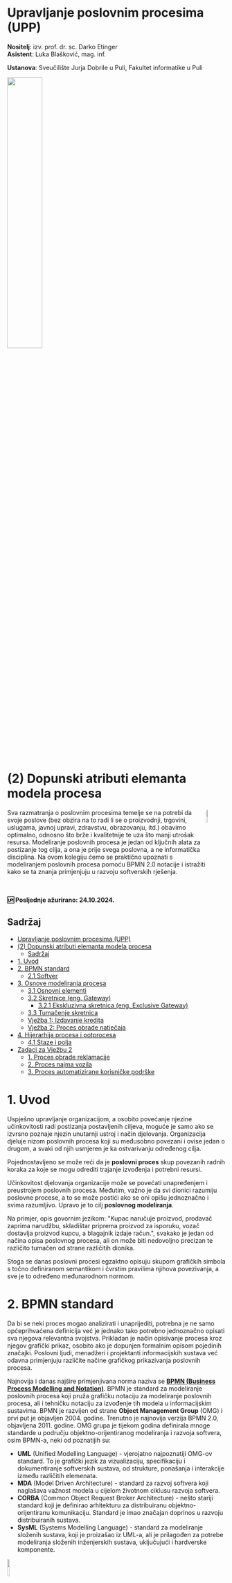 # Upravljanje poslovnim procesima (UPP)

**Nositelj**: izv. prof. dr. sc. Darko Etinger  
**Asistent**: Luka Blašković, mag. inf.

**Ustanova**: Sveučilište Jurja Dobrile u Puli, Fakultet informatike u Puli

<img src="https://raw.githubusercontent.com/lukablaskovic/FIPU-PJS/main/0.%20Template/FIPU_UNIPU.png" style="width:40%; box-shadow: none !important;"></img>

# (2) Dopunski atributi elemanta modela procesa

<img src="https://github.com/lukablaskovic/FIPU-UPP/blob/main/UPP1%20-%20Uvod%20u%20poslovno%20modeliranje/UPP_1.png?raw=true" style="width:9%; border-radius: 8px; float:right;"></img>

<div style="float: clear; margin-right:5px;">Sva razmatranja o poslovnim procesima temelje se na potrebi da svoje poslove (bez obzira na to radi li se o proizvodnji, trgovini, uslugama, javnoj upravi, zdravstvu, obrazovanju, itd.) obavimo optimalno, odnosno što brže i kvalitetnije te uza što manji utrošak resursa. Modeliranje poslovnih procesa je jedan od ključnih alata za postizanje tog cilja, a ona je prije svega poslovna, a ne informatička disciplina. Na ovom kolegiju ćemo se praktično upoznati s modeliranjem poslovnih procesa pomoću BPMN 2.0 notacije i istražiti kako se ta znanja primjenjuju u razvoju softverskih rješenja. </div>
<br>

<div style="float: clear; margin-right:5px;"> </div>
<br>

**🆙 Posljednje ažurirano: 24.10.2024.**

## Sadržaj

- [Upravljanje poslovnim procesima (UPP)](#upravljanje-poslovnim-procesima-upp)
- [(2) Dopunski atributi elemanta modela procesa](#2-dopunski-atributi-elemanta-modela-procesa)
  - [Sadržaj](#sadržaj)
- [1. Uvod](#1-uvod)
- [2. BPMN standard](#2-bpmn-standard)
  - [2.1 Softver](#21-softver)
- [3. Osnove modeliranja procesa](#3-osnove-modeliranja-procesa)
  - [3.1 Osnovni elementi](#31-osnovni-elementi)
  - [3.2 Skretnice (eng. Gateway)](#32-skretnice-eng-gateway)
    - [3.2.1 Ekskluzivna skretnica (eng. Exclusive Gateway)](#321-ekskluzivna-skretnica-eng-exclusive-gateway)
  - [3.3 Tumačenje skretnica](#33-tumačenje-skretnica)
  - [Vježba 1: Izdavanje kredita](#vježba-1-izdavanje-kredita)
  - [Vježba 2: Proces obrade natječaja](#vježba-2-proces-obrade-natječaja)
- [4. Hijerarhija procesa i potprocesa](#4-hijerarhija-procesa-i-potprocesa)
  - [4.1 Staze i polja](#41-staze-i-polja)
- [Zadaci za Vježbu 2](#zadaci-za-vježbu-2)
    - [1. Proces obrade reklamacije](#1-proces-obrade-reklamacije)
    - [2. Proces najma vozila](#2-proces-najma-vozila)
    - [3. Proces automatizirane korisničke podrške](#3-proces-automatizirane-korisničke-podrške)

# 1. Uvod

Uspješno upravljanje organizacijom, a osobito povećanje njezine učinkovitosti radi postizanja postavljenih ciljeva, moguće je samo ako se izvrsno poznaje njezin unutarnji ustroj i način djelovanja. Organizacija djeluje nizom poslovnih procesa koji su međusobno povezani i ovise jedan o drugom, a svaki od njih usmjeren je ka ostvarivanju određenog cilja.

Pojednostavljeno se može reći da je **poslovni proces** skup povezanih radnih koraka za koje se mogu odrediti trajanje izvođenja i potrebni resursi.

Učinkovitost djelovanja organizacije može se povećati unapređenjem i preustrojem poslovnih procesa. Međutim, važno je da svi dionici razumiju poslovne procese, a to se može postići ako se oni opišu jednoznačno i svima razumljivo. Upravo je to cilj **poslovnog modeliranja**.

Na primjer, opis govornim jezikom: "Kupac naručuje proizvod, prodavač zaprima narudžbu, skladištar priprema proizvod za isporuku, vozač dostavlja proizvod kupcu, a blagajnik izdaje račun.", svakako je jedan od načina opisa poslovnog procesa, ali on može biti nedovoljno precizan te različito tumačen od strane različitih dionika.

Stoga se danas poslovni procesi egzaktno opisuju skupom grafičkih simbola s točno definiranom semantikom i čvrstim pravilima njihova povezivanja, a sve je to određeno međunarodnom normom.

# 2. BPMN standard

Da bi se neki proces mogao analizirati i unaprijediti, potrebna je ne samo općeprihvaćena definicija već je jednako tako potrebno jednoznačno opisati sva njegova relevantna svojstva. Prikladan je način opisivanje procesa kroz njegov grafički prikaz, osobito ako je dopunjen formalnim opisom pojedinih značajki. Poslovni ljudi, menadžeri i projektanti informacijskih sustava već odavna primjenjuju različite načine grafičkog prikazivanja poslovnih procesa.

Najnovija i danas najšire primjenjivana norma naziva se <a href="https://www.bpmn.org/" target="_blank">**BPMN (Business Process Modelling and Notation)**</a>. BPMN je standard za modeliranje poslovnih procesa koji pruža grafičku notaciju za modeliranje poslovnih procesa, ali i tehničku notaciju za izvođenje tih modela u informacijskim sustavima. BPMN je razvijen od strane **Object Management Group** (OMG) i prvi put je objavljen 2004. godine. Trenutno je najnovija verzija BPMN 2.0, objavljena 2011. godine. OMG grupa je tijekom godina definirala mnoge standarde u području objektno-orijentiranog modeliranja i razvoja softvera, osim BPMN-a, neki od poznatijih su:

- **UML** (Unified Modelling Language) - vjerojatno najpoznatiji OMG-ov standard. To je grafički jezik za vizualizaciju, specifikaciju i dokumentiranje softverskih sustava, od strukture, ponašanja i interakcije između različitih elemenata.
- **MDA** (Model Driven Architecture) - standard za razvoj softvera koji naglašava važnost modela u cijelom životnom ciklusu razvoja softvera.
- **CORBA** (Common Object Request Broker Architecture) - nešto stariji standard koji je definirao arhitekturu za distribuiranu objektno-orijentiranu komunikaciju. Standard je imao značajan doprinos u razvoju distribuiranih sustava.
- **SysML** (Systems Modelling Language) - standard za modeliranje složenih sustava, koji je proizašao iz UML-a, ali je prilagođen za potrebe modeliranja složenih inženjerskih sustava, uključujući i hardverske komponente.

<img src="https://www.bpmn.org/cc2ec853e298b7606554.png" style="width:10%;">

Mi ćemo se na ovom kolegiju baviti isključivo BPMN 2.0 notacijom, a u nastavku ćemo se upoznati s osnovnim elementima modeliranja procesa kroz jednostavni primjer procesa obrade narudžbi kupaca i izdavanje naručene robe.

## 2.1 Softver

Za modeliranje poslovnih procesa u BPMN notaciji možete koristiti veliki broj alata, a neki od popularnijih su:

- Camunda Modeler: besplatno, open-source rješenje koje podržava BPMN 2.0 i DMN notaciju. Preuzmite Desktop verziju [ovdje](https://camunda.com/download/modeler/)
- bpmn.io: open-source rješenje koje se može direktno koristiti u web pregledniku. Isprobajte [ovdje](https://demo.bpmn.io/)
- Flowable: open-source community rješenje koje nudi podršku za modeliranje u web pregledniku. Morate se registrirati da biste koristili alat, a možete ga isprobati [ovdje](https://www.flowable.com/)

Ako ste se odlučili za Camunda Modeler na vašem računalu, morate imati instaliran Java JDK 8 ili noviji. Otvorite terminal i upišite:

```bash
java -version
```

Ako nemate instaliran Java JDK, možete preuzeti i open-source verziju [Open JDK](https://openjdk.org/).

# 3. Osnove modeliranja procesa

Definiran je sljedeći opis poslovnog procesa:

> Zamislimo prodajni centar kao dio neke proizvodne organizacije s pomoću kojeg ona prodaje svoju robu široke potrošnje, primjerice hladnjake, perilice rublja i sl. Takav se proces izvodi u svakom od područnih veleprodajnih centara, kojim proizvodna organizacija robe šrioke potrošnje opskrbljuje svoje velike kupce (npr. distributere, hotele ili restorane). Zamislimo da je poslovnim poslovnom politikom prodajnog centra propisano da se naručena roba može izdati kupcu samo ako je već plaćena po predračunu.
> Poslovni proces **PRODATI ROBU** tada se provodi tako da prodajni centar zaprimi narudžbu od kupca, provjeri je li naručena roba plaćena po predračunu, otpremi robu kupcu i pripremi konačni izlazni račun. Takav slijed poslova ili radnih koraka (pri kojem se upotrebljavaju i podaci o zalihama, kupcima, narudžbama itd.) nazivamo **poslovnim procesom**.

Uočavamo da ovaj poslovni proces ima svoj **početak** i **kraj**, da se ponavlja svaki put kada neki kupac želi naručiti i preuzeti bilo koju robu te da se sastoji od više povezanih poslova ili radnih koraka koje ćemo općenito nazvati **aktivnostima**.

## 3.1 Osnovni elementi

**Aktivnost (_eng. Task_)** je osnovni element poslovnog procesa koji predstavlja radni korak koji se izvodi u procesu. Aktivnosti se ne obavljaju proizvoljno, već uvijek u određenom slijedu. Tako opisan proces može se prikazati grafički na sljedeći način:

<img src="https://github.com/lukablaskovic/FIPU-UPP/blob/main/UPP1%20-%20Uvod%20u%20poslovno%20modeliranje/screenshots/pp_prodati_robu_01.png?raw=true" style="width:70%;">

> Slika 1. Poslovni proces **PRODATI ROBU** i njegove aktivnosti

Cijeli je proces na slici 1 prikazan kao niz **aktivnosti**, prikazanih pravokutnicima sa zaobljenim rubovima i povezanih **slijednom vezom**.

**Strelice** povezuju aktivnosti procesa i pokazuju slijed izvođenja aktivnosti.

Početak i kraj procesa su **događaji (_eng. events_)**, a oni su prikazani krugovima koji su iscrtani kružnicama:

- **početak** koji je iscrtan tankom i
- **kraj** koji je iscrtan debljom crtom.

Dakle upotrebljena su tri simbola koja mora imati svaki model poslovnog procesa prema BPMN normi.

<div style="display: flex; align-items: center;">
  <img src="https://github.com/lukablaskovic/FIPU-UPP/blob/main/UPP1%20-%20Uvod%20u%20poslovno%20modeliranje/screenshots/elements/start_end_events.png?raw=true" style="width: 10%;">
  <span style="margin-left: 10px;"><b>Kružnica</b> (za početni i završni događaj)</span>
</div>

<div style="display: flex; align-items: center;">
  <img src="https://github.com/lukablaskovic/FIPU-UPP/blob/main/UPP1%20-%20Uvod%20u%20poslovno%20modeliranje/screenshots/elements/task.png?raw=true" style="width: 10%;">
  <span style="margin-left: 10px;"><b>Aktivnost</b> (označava se pravokutnikom)</span>
</div>

<div style="display: flex; align-items: center;">
  <img src="https://github.com/lukablaskovic/FIPU-UPP/blob/main/UPP1%20-%20Uvod%20u%20poslovno%20modeliranje/screenshots/elements/arrow.png?raw=true" style="width: 10%;">
  <span style="margin-left: 10px;"><b>Strelica</b> (za redoslijed izvođenja aktivnosti)</span>
</div>

<br>

Ovakav temeljni oblik procesa naziva se često i **slijednim dijagramom**.

Međutim, slika 1. prikazuje kako se proces izvodi u idealnom slučaju, odnosno kada je kupac uplatio po predračunu točno onaj iznos koji odgovara vrijednosti naručene robe, a tražena roba je dostupna na skladištu te se odmah poslije primitka narudžbe može otpremiti te izraditi račun za kupca.

## 3.2 Skretnice (eng. Gateway)

Što ako kupac nije prethodno platio po predračunu ili tražene robe nema na skladištu?

U tom slučaju, posao prodaje robe neće se moći provesti na opisani način. Stoga naš model procesa treba proširiti kako bi se prikazali uvjeti izvedbe prema dopunjenom scenariju.

U BPMN notaciji za prikaz uvjeta izvedbe koriste se **skretnice (_eng. Gateway_)**. Skretnice su elementi koji omogućuju modeliranje uvjeta izvedbe, odnosno odlučivanje o tome koja će se aktivnost izvršiti sljedeća. Skretnice se označavaju **rombom**.

Gdje ćemo dodati **prvu skretnicu** u naš model procesa?

Odgovor je nakon aktivnosti **Provjeriti uplatu** jer je to prvi korak u kojem se može dogoditi odstupanje od idealnog slučaja. Naime, ako kupac nije uplatio po predračunu, proces se ne može nastaviti u slijedu definiranom na slici 1.

<img src="https://github.com/lukablaskovic/FIPU-UPP/blob/main/UPP1%20-%20Uvod%20u%20poslovno%20modeliranje/screenshots/pp_prodati_robu_02.png?raw=true" style="width:70%;">

> Slika 2. Prošireni model poslovnog procesa **PRODATI ROBU** s prvom skretnicom

Na slici 2. dodana je prva skretnica koja omogućuje modeliranje uvjeta izvedbe. U ovom slučaju, skretnica označava da se proces nastavlja **samo ako je uplata po predračunu primljena**. Ako nije, proces završava u **krajnjem događaju (_eng. end event_)**.

Ispod skretnice je uobičajeno pisati uvjet izvedbe, to može biti bilo koja upitna rečenica koja jasno opisuje uvjet. Primjerice:

- _Uplaćeno?_
- _Uplata po predračunu primljena?_
- _Uplata primljena?_
- _Uplata je izvršena?_

Nakon toga skretnica se povezuje s aktivnostima koje slijede, a koje će se izvršiti ovisno o ispunjenosti uvjeta:

- **Da** - ako je uvjet ispunjen
- **Ne** - ako uvjet nije ispunjen

Odgovore na ova pitanja označavamo **strelicama** koje izlaze iz skretnice. U ovom slučaju, događa se sljedeće:

- **Da** - ako je uplata po predračunu primljena, proces se nastavlja s aktivnostima **Otpremiti** i **Pripremiti račun**
- **Ne** - ako uplata po predračunu nije primljena, proces završava u **krajnjem događaju**.

Primijetite da smo dodali **više krajnjih događaja i nazive događajima** kako bi bilo jasno što se događa u svakom koraku procesa. Model u kojem je više početnih i više završnih događaja u skladu je s BPMN normom i teorijski ispravan, ali uvijek treba provjeriti odgovara li izvođenje procesa u stvarnosti zaista nacrtanom modelu.

### 3.2.1 Ekskluzivna skretnica (eng. Exclusive Gateway)

Primijetite još da unutar romba koji opisuje svaku skretnicu, koristimo simbol **X**. Ovaj simbol označava **ekskluzivnu skretnicu (_eng. Exclusive Gateway_)**. Ekskluzivna skretnica je skretnica koja omogućuje odabir samo jedne od više mogućih putanja. Vrednuje se podatak koji dolazi iz prethodne aktivnosti i na temelju njega **odabire samo jedan mogući slijed** na temelju izračunate vrijednosti ili zadanih uvjeta.

Ova skretnica poznata je i kao **XOR Gateway**.

<img src="https://github.com/lukablaskovic/FIPU-UPP/blob/main/UPP1%20-%20Uvod%20u%20poslovno%20modeliranje/screenshots/elements/exclusive_gateway.png?raw=true" style="width:10%;">

- Ako je riječ o grananju procesa, onda znači da će se poslije skretnice provoditi aktivnosti **samo na jednom izlaznom slijedu**.
- Ako više uvjeta može biti istinito, ova skretnica odabire samo onaj slijed **koji je prvi zadovoljen**.
- Ako niti jedan uvjet nije zadovoljen, proces vraća grešku. Dobra praksa je osigurati da uvjeti budu **potpuni i iscrpni**.

U sljedećem primjeru, dodat ćemo još **jednu ekskluzivnu skretnicu** u naš model procesa kako bismo modelirali uvjet je li tražena roba dostupna na skladištu.

<img src="https://github.com/lukablaskovic/FIPU-UPP/blob/main/UPP1%20-%20Uvod%20u%20poslovno%20modeliranje/screenshots/pp_prodati_robu_03.png?raw=true" style="width:70%;">

> Slika 3. Prošireni model poslovnog procesa **PRODATI ROBU** s dvjema ekskluzivnim skretnicama

Dakle, na slici 3. dodana je **druga ekskluzivna skretnica** koja omogućuje modeliranje uvjeta je li tražena roba dostupna na skladištu. Ako je roba dostupna, proces se nastavlja s aktivnostima **Otpremiti** i **Pripremiti račun**. Ako roba nije dostupna, proces završava u **krajnjem događaju**.

Dodali smo i aktivnost **Provjeriti zalihe** koja prethodi drugoj skretnici. Ova aktivnost odnosi se na samu provjeru zaliha na skladištu. Aktivnost smo dodali budući da nije praksa da se aktivnosti prikazuju kroz skretnice, već da skretnice definiraju uvjete izvedbe aktivnosti.
Dakle slijed je sljedeći: aktivnost -> skretnica -> aktivnost -> skretnica.

1. **Aktivnost**: provjeriti uplatu po predračunu
2. **Skretnica**: je li uplata po predračunu primljena?
3. **Aktivnost**: provjeriti zalihe na skladištu
4. **Skretnica**: je li roba dostupna na skladištu?

Općenito govoreći, svaka skretnica omogućuje stvaranje složenog grafa kojim se, od početne do krajnje točke, može proći putovima, odnosno proces se može ostvariti izvođenjem aktivnosti različitim sljedovima. Svaki od tih sljedova prikazuje pojedinačni i specifični način izvođenja poslovnog slučaja koji pripada istom, generičkom modelu poslovnog procesa.

Svaki od izvedenih sljedova prikazuje jednu **instancu** generičkog procesa, odnosno svaka je instanca jedan od mogućih načina izvođenja procesa s različitim ishodima ili **poslovni slučaj**.

Već na jednostavnom grafu na slici 3 mogu se prepoznati tri različite mogućnosti (ili tri različita slijeda aktivnosti i događaja) izvođenja poslovnog procesa **PRODATI ROBU**. To su:

| _Prispjela narudžba_ | 'Zaprimiti narudžbu' | 'Provjeriti uplatu' | **Narudžba nije ispunjena** |
| _Prispjela narudžba_ | 'Zaprimiti narudžbu' | 'Provjeriti uplatu' | Provjeriti zalihe | **Narudžba nije ispunjena** |
| _Prispjela narudžba_ | 'Zaprimiti narudžbu' | 'Provjeriti uplatu' | Provjeriti zalihe | Otpremiti | Pripremiti račun | **Ispunjena narudžba** |

## 3.3 Tumačenje skretnica

Značenje skretnice u danom primjeru treba tumačiti na sljedeći način:

> Značenje **prve skretnice** treba tumačiti ovako: nakon što je obavljena aktivnost Provjeriti uplatu znat će se je li kupac uplatio naručenu robu.
> Ako potrebni iznos nije uplaćen (ovaj uvjet zapisan je ispod simbola skretnice tekstom 'Uplaćeno?'), roba neće biti otpremljena kupcu i proces će završiti u krajnjoj točki (događaju) s oznakom 'Narudžba nije ispunjena'.
> Ako je potreban iznos uplaćen i roba uspješno otpremljena kupcu, onda se proces nastavlja provjerom može li se otpremiti naručenu robu s obzirom na trenutačno stanje zaliha. Taj se uvjet ispituje u **drugoj skretnici** s oznakom 'Na zalihi?' koja imenom podsjeća na uvjet koji se ispituje.
> Ako su oba uvjeta ispunjena, poslovni će proces završiti onako kako se očekuje, odnosno poslovni će slučaj završiti događajem koji je nazvan 'Ispunjena narudžba'.

**Važna napomena**:

Skretnica pri modeliranju procesa i selekcija kao programski konstrukt (odnosno "grananje" programa) nipošto se ne mogu izjednačiti. Skretnica u modeliranju procesa ima mnogo šire značenje od odluke ili grananja u programiranju, odnosno odluka je samo jedna posebna vrsta skretnice. To će biti detaljno objašnjeno u nastavku kolegija.

## Vježba 1: Izdavanje kredita

Na temelju sljedećeg opisa poslovnog procesa i do sada obrađene BPMN notacije, definirajte model poslovnog procesa koji je opisan u sljedećem tekstu. Za vježbu možete koristiti alat za modeliranje po vlastitom izboru.

> Banka je ustanova koja pruža razne financijske usluge svojim klijentima, uključujući i izdavanje kredita. Banka je definirala poslovni proces **IZDATI KREDIT** koji se provodi svaki put kada klijent zatraži kredit. Jednom kada klijent zatraži kredit, banka prvo provjerava je li predani zahtjev kompletan, ako nije, klijenta se ponovo šalje na popunjavanje zahtjeva. Inače banka provjerava kreditnu sposobnost klijenta te prekida proces ako utvrdi da klijent nije kreditno sposoban. Ako je klijent kreditno sposoban, banka potpisuje ugovor s klijentom što u konačnici rezultira isplatom kredita na račun klijenta.

## Vježba 2: Proces obrade natječaja

Na temelju sljedećeg opisa poslovnog procesa i do sada obrađene BPMN notacije, definirajte model poslovnog procesa koji je opisan u sljedećem tekstu. Za vježbu možete koristiti alat za modeliranje po vlastitom izboru.

> Tvrtka koja se bavi proizvodnjom i prodajom proizvoda na tržištu odlučila je proširiti svoj tim te je definirala poslovni proces **ODABIR KANDIDATA**. Tvrtka je već provela javni natječaj na koji su se mogli javiti zainteresirani kandidati. Proces započinje jednom kad javni natječaj završava, odnosno kada istekne rok za predaju potrebne dokumentacije. Voditelj odsjeka za upravljanje ljudskim resursima (HR) prikuplja natječaje i provjerava je li barem jedan kandidat dostavio svu potrebnu dokumentaciju. Ako nije, natječaj se poništava. Međutim ako postoji barem jedan kandidat koji je dostavio svu potrebnu dokumentaciju, voditelj HR-a provjerava kvalifikacije kandidata te poništava natječaj ako niti jedan kandidat nema potrebne kvalifikacije. U suprotnom, voditelj HR-a poziva kandidate na razgovor (čak i ako je samo jedan kandidat zadovoljio uvjete natječaja) te na temelju razgovora donosi odluku o zapošljavanju.

# 4. Hijerarhija procesa i potprocesa

Vratimo se na proces **PRODATI ROBU**. Ako se proces detaljnije razmotri s poslovnog gledišta, vidjet će se da je njegov model na slici 3 još uvijek suviše općenit jer ne sadržava sve informacije o mjestu i načinu izvođenja procesa i njegovih aktivnosti te ne govori ništa o tehnologiji kojom se te aktivnosti izvode.

Ako se vratimo na opis poslovnog procesa **PRODATI ROBU**, vidjet ćemo da u njemu postoji nekoliko **aktera** koji sudjeluju u procesu:

- **Kupac** koji naručuje robu
- **Prodavač** koji zaprima narudžbu
- **Knjigovođa** koji vodi evidenciju o uplatama i izdanim računima
- **Skladištar** koji priprema robu za otpremu

Kako u definiciji, odnosno opisu poslovnog procesa, ovaj proces započinje prispjelom narudžbom, kupca nećemo uvrstiti u granice procesa već ćemo ga smatrati **vanjskim akterom**.

Dakle, okvirno možemo podijeliti aktere u 3, odnosno **organizacijske jedinice** koje sudjeluju u procesu:

1. **Prodaja**
2. **Knjigovodstvo**
3. **Skladište**

## 4.1 Staze i polja

U BPMN notaciji, proces se može podijeliti na **staze (_eng. lanes_)** i **polja (_eng. pools_)**. U grubo, staze se koriste za prikazivanje različitih organizacijskih jedinica koje sudjeluju u procesu, dok se polja koriste za prikazivanje različitih poslovnih procesa.

> Pojmovi **staza** i **polje** nisu doslovni prijevodi engleskih riječi lane (swim lane) i pool, već izabrane hrvatske riječi koje bolje objašnjavaju značenja u kontekstu modeliranja poslovnih procesa.

<img src="https://github.com/lukablaskovic/FIPU-UPP/blob/main/UPP1%20-%20Uvod%20u%20poslovno%20modeliranje/screenshots/elements/pools_and_lanes.png?raw=true" style="width:70%;">

U nekim sljedećim poglavljima ćemo detaljno vidjeti koje su dobre prakse modeliranja kroz staze i polja, za sada ćemo **podijeliti naše organizacijske jedinice u staze**, dok će naziv polja biti naziv procesa - **PRODATI ROBU**.

<img src="https://github.com/lukablaskovic/FIPU-UPP/blob/main/UPP1%20-%20Uvod%20u%20poslovno%20modeliranje/screenshots/elements/prodati_robu_lanes.png?raw=true" style="width:70%;">

Bez da previše razbijamo glavu kako koristiti staze i polja, možemo se držati sljedećeg pravila:

- **BPMN polja** (pools) opisuju cijele organizacije ili poslovne procese, i sadrže staze
- **BPMN staze** (lanes) opisuju odjeljke organizacije, odnosno tko je odgovoran za koje aktivnosti

Sada ćemo pokazati kako bi izgledao model poslovnog procesa **PRODATI ROBU** s dodanim stazama i poljem.

No prije toga idemo definirati tko obavlja koje aktivnosti u procesu:

- **Prodaja**:

  - Prodavač zaprima narudžbu i obrađuje je

- **Knjigovodstvo**:

  - Knjigovođa provjerava uplatu po predračunu i izdaje račun

- **Skladište**:
  - Skladištar priprema robu za otpremu

<img src="https://github.com/lukablaskovic/FIPU-UPP/blob/main/UPP1%20-%20Uvod%20u%20poslovno%20modeliranje/screenshots/pp_prodati_robu_w_lanes.png?raw=true" style="width:70%;">

> Slika 4. Prošireni model poslovnog procesa **PRODATI ROBU** s dodanim stazama i poljem

**Radno mjesto i staza**

Sve se aktivnosti ne izvode na istome mjestu: narudžbu od kupca prima **PRODAJA**, robu otprema **SKLADIŠTE**, a **KNJIGOVODSTVO** će provjeriti uplatu i pripremiti račun za kupca.
Radna se mjesta koja sudjeluju u procesu prikazuju izduljenim pravokutnikom koji uz lijevu stranicu ima naziv radnog mjesta (**staza**), a ucrtavanje simbola za aktivnost unutar simbola za radno mjesto znači, prema konvenciji za BPMN, da se **aktivnost izvodi na onom radnom mjestu na čijoj je površini nacrtana**.

Posao koji je na slici opisan aktivnošću **Otpremiti** nije jednostavan, već se sastoji od više radnih koraka. Takav se posao definira kao **potproces** (_eng. subprocess_). Svaki potproces ima svoju detaljniju strukturu koju se prikazuje na posebnome modelu. Primjerice, u takav potproces bi se trebala uvrstiti i aktivnost **Provjeriti zalihe** budući da je to radni korak koji se izvodi u skladištu prilikom pripreme robe za otpremu. Dodatno, skretnica **Na zalihi?** također bi trebala postati dio tog potprocesa. O tome ćemo detaljnije govoriti u sljedećim poglavljima.

# Zadaci za Vježbu 2

Temeljem sljedećih opisa poslovnih procesa i do sada obrađene BPMN notacije, **izmodelirajte poslovne procese u alatu po vlastitom izboru**.
Svaki od poslovnih procesa treba sadržavati **nekoliko aktivnosti**, **ekskluzivne skretnice**, **polje** i **više staza**.

Modele exportajte u **png** formatu ili napravite screenshot, zippajte zajedno datoteke (3) i učitajte rješenja na **Merlin**.

Slobodno dodajte napomenu ako želite dobiti povratnu informaciju za vaša rješenja. Komunikacija se odvija putem **Google Chata**.

### 1. Proces obrade reklamacije

Proces započinje kada kupac podnese reklamaciju za proizvod kupljen u trgovini informatičke opreme. Prodavač zaprimlja reklamaciju i provjerava je li priložen račun. Ukoliko račun nije priložen, reklamacija se odbija. Ako je račun priložen, servisni tim procjenjuje opravdanost reklamacije unutar 30 dana od kupnje. U slučaju da reklamacija nije opravdana, ona se odbija.

Ako je reklamacija utemeljena, prodavač prosljeđuje proizvod servisnom timu koji potom procjenjuje je li proizvod moguće popraviti. Ako popravak nije moguć, kupcu se izdaje novi proizvod i proces je završen. Ukoliko je popravak izvediv, servisni tim popravlja proizvod i vraća ga kupcu.

### 2. Proces najma vozila

Proces najma vozila započinje kada klijent putem web stranice rent-a-car agencije zatraži uslugu. Ispunjavajući online formu za najam, klijent unosi potrebne podatke i šalje zahtjev na obradu.

Nakon toga, administrator pregledava pristigli zahtjev i provjerava točnost unesenih podataka. Ako podaci nisu ispravni, zahtjev se odbija, čime proces završava. No, ukoliko su svi podaci ispravni, administrator prosljeđuje zahtjev timu zaduženom za upravljanje voznim parkom ("Fleet Management"). Oni provjeravaju dostupnost traženog vozila za navedeni datum.

Ako željeno vozilo nije dostupno, zahtjev se odbija, no u slučaju da vozilo jest na raspolaganju, tim šalje potvrdu administratoru. Administrator potom finalizira rezervaciju i šalje klijentu predračun. Po primitku uplate predračuna, rezervacija postaje službena te klijent prima potvrdu o najmu, čime se proces uspješno završava.

### 3. Proces automatizirane korisničke podrške

Kompanija koja pruža SaaS usluge odlučila je unaprijediti korisničku podršku automatizacijom pomoću AI chatbota. Proces započinje kada klijent podnese novi zahtjev za podršku.

AI chatbot prima zahtjev, a zatim analizira bazu znanja koristeći napredne AI algoritme kako bi pronašao relevantan odgovor. Ukoliko chatbot pronađe prikladan odgovor, šalje ga klijentu, koji potom procjenjuje je li odgovor bio koristan i riješio njegov problem. Ako nije, chatbot nudi klijentu opciju da razgovara s pravim agentom.

Ako klijent odbije tu opciju, proces se završava. U slučaju da prihvati, razgovor s agentom započinje, a agent pruža dodatnu pomoć u rješavanju problema. Proces završava na jedan od dva načina: problem je uspješno riješen ili klijent i dalje nije zadovoljan ponuđenim rješenjem.
